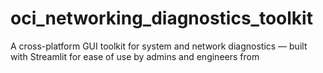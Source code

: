 # oci_networking_diagnostics_toolkit
A cross-platform GUI toolkit for system and network diagnostics — built with Streamlit for ease of use by admins and engineers from 
